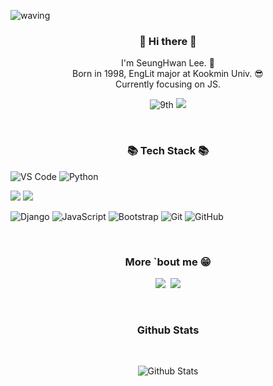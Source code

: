 
![waving](https://capsule-render.vercel.app/api?type=waving&height=200&text=이승환&color=gradient)


<h3 align="center"> 👋 Hi there 👋 </h3>
<p align="center">
I'm SeungHwan Lee. 🌱 <br>
Born in 1998, EngLit major at Kookmin Univ. 😎 <br>
Currently focusing on JS.<br>
</p>
<div align="center">

![9th](https://likelion-badge.herokuapp.com/api/likelion_shield_badge?generation=9)
<a href="https://solved.ac/sh981013s"><img src="http://mazassumnida.wtf/api/mini/generate_badge?boj=sh981013s" /> </a>

  
</div>
<br/>

<h3 align="center">📚 Tech Stack 📚</h3>

<p align="center">
  
![VS Code](https://img.shields.io/badge/-VS%20Code-007ACC?style=flat-square&logo=visual-studio-code)
![Python](https://img.shields.io/badge/-Python-black?style=flat-square&logo=Python)
  
<img src="https://img.shields.io/badge/HTML-E34F26?style=flat-square&logo=HTML5&logoColor=white"/> 
<img src="https://img.shields.io/badge/CSS-1572B6?style=flat-square&logo=css3&logoColor=white"/> 
  
![Django](https://img.shields.io/badge/-Django-092E20?style=flat-square&logo=Django)
![JavaScript](https://img.shields.io/badge/-JavaScript-black?style=flat-square&logo=javascript)
![Bootstrap](https://img.shields.io/badge/-Bootstrap-563D7C?style=flat-square&logo=bootstrap)
![Git](https://img.shields.io/badge/-Git-black?style=flat-square&logo=git)
![GitHub](https://img.shields.io/badge/-GitHub-181717?style=flat-square&logo=github)

</p>

<br/>  

<h3 align="center">More `bout me  😁</h3>

<p align="center">
  <a href="https://velog.io/@sh981013s"><img src="https://img.shields.io/badge/%20Blog-11B48A?style=flat-square&logo=Vimeo&logoColor=white&link=https://velog.io/@sh981013s"/></a>&nbsp
  <a href="mailto:sh981013s@gmail.com"><img src="https://img.shields.io/badge/Gmail-d14836?style=flat-square&logo=Gmail&logoColor=white&link=mailto:sh981013s@gmail.com"/></a>
 </p>
 
<br/>

<h3 align="center">Github Stats </h3> <br/>
<div align="center">

![Github Stats](https://github-readme-stats.vercel.app/api?username=sh981013s&show_icons=true&theme=dark)
  
</div>

